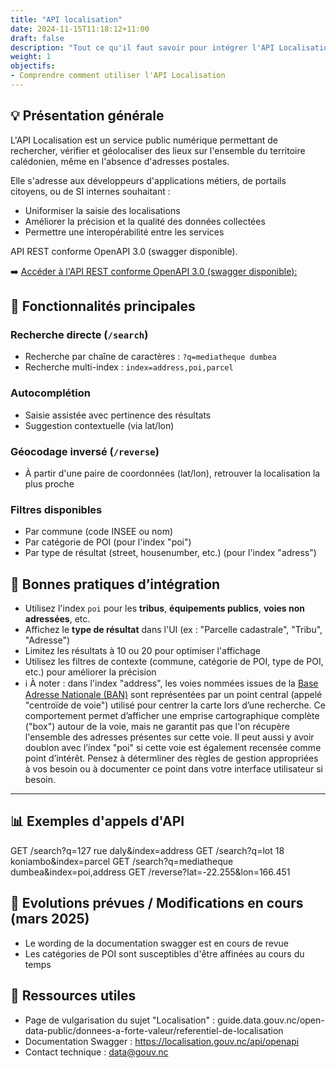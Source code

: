 ```yaml
---
title: "API localisation"
date: 2024-11-15T11:18:12+11:00
draft: false
description: "Tout ce qu'il faut savoir pour intégrer l'API Localisation dans vos systèmes"
weight: 1
objectifs:
- Comprendre comment utiliser l'API Localisation
---
```



## 💡 Présentation générale

L'API Localisation est un service public numérique permettant de rechercher, vérifier et géolocaliser des lieux sur l'ensemble du territoire calédonien, même en l'absence d'adresses postales.

Elle s'adresse aux développeurs d'applications métiers, de portails citoyens, ou de SI internes souhaitant :
- Uniformiser la saisie des localisations
- Améliorer la précision et la qualité des données collectées
- Permettre une interopérabilité entre les services

API REST conforme OpenAPI 3.0 (swagger disponible).

➡️ [Accéder à l'API REST conforme OpenAPI 3.0 (swagger disponible):](https://localisation.gouv.nc/api/openapi)


## 🔢 Fonctionnalités principales

### Recherche directe (`/search`)

- Recherche par chaîne de caractères : `?q=mediatheque dumbea`
- Recherche multi-index : `index=address,poi,parcel`

### Autocomplétion

- Saisie assistée avec pertinence des résultats
- Suggestion contextuelle (via lat/lon)

### Géocodage inversé (`/reverse`)

- À partir d'une paire de coordonnées (lat/lon), retrouver la localisation la plus proche

### Filtres disponibles

- Par commune (code INSEE ou nom)
- Par catégorie de POI (pour l'index "poi")
- Par type de résultat (street, housenumber, etc.) (pour l'index "adress")


## 🥇 Bonnes pratiques d’intégration

- Utilisez l'index `poi` pour les **tribus**, **équipements publics**, **voies non adressées**, etc.
- Affichez le **type de résultat** dans l'UI (ex : "Parcelle cadastrale", "Tribu", "Adresse")
- Limitez les résultats à 10 ou 20 pour optimiser l'affichage
- Utilisez les filtres de contexte (commune, catégorie de POI, type de POI, etc.) pour améliorer la précision
- ℹ️ À noter : dans l'index "address", les voies nommées issues de la [Base Adresse Nationale (BAN)](https://adresse.data.gouv.fr/) sont représentées par un point central (appelé "centroïde de voie") utilisé pour centrer la carte lors d’une recherche. Ce comportement permet d’afficher une emprise cartographique complète ("box") autour de la voie, mais ne garantit pas que l'on récupère l'ensemble des adresses présentes sur cette voie. Il peut aussi y avoir doublon avec l’index "poi" si cette voie est également recensée comme point d’intérêt. Pensez à détermliner des règles de gestion appropriées à vos besoin ou à documenter ce point dans votre interface utilisateur si besoin.

---

## 📊 Exemples d'appels d'API

GET /search?q=127 rue daly&index=address 
GET /search?q=lot 18 koniambo&index=parcel 
GET /search?q=mediatheque dumbea&index=poi,address 
GET /reverse?lat=-22.255&lon=166.451 

## 🚧 Evolutions prévues / Modifications en cours (mars 2025)
- Le wording de la documentation swagger est en cours de revue
- Les catégories de POI sont susceptibles d'être affinées au cours du temps

## 🔗 Ressources utiles
- Page de vulgarisation du sujet "Localisation" : guide.data.gouv.nc/open-data-public/donnees-a-forte-valeur/referentiel-de-localisation
- Documentation Swagger : https://localisation.gouv.nc/api/openapi
- Contact technique : data@gouv.nc
